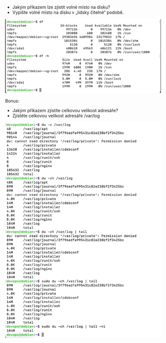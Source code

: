 - Jakým příkazem lze zjistit volné místo na disku?
- Vypište volné místo na disku v „lidsky čitelné“ podobě.

![image info](/05/03.png)


Bonus:
- Jakým příkazem zjistíte celkovou velikost adresáře?
- Zjistěte celkovou velikost adresáře /var/log

![image info](/05/03b.png)